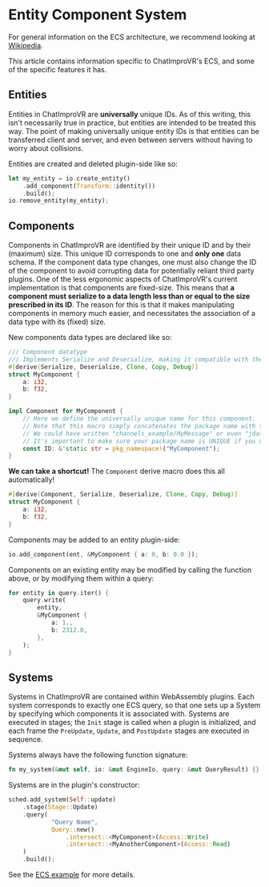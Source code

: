 # Entity Component System
For general information on the ECS architecture, we recommend looking at [Wikipedia](https://en.wikipedia.org/wiki/Entity_component_system).

This article contains information specific to ChatImproVR's ECS, and some of the specific features it has.

## Entities
Entities in ChatImproVR are **universally** unique IDs. As of this writing, this isn't necessarily true in practice, but entities are intended to be treated this way. The point of making universally unique entity IDs is that entities can be transferred client and server, and even between servers without having to worry about collisions. 

Entities are created and deleted plugin-side like so:
```rust
let my_entity = io.create_entity()
    .add_component(Transform::identity())
    .build();
io.remove_entity(my_entity);
```

## Components
Components in ChatImproVR are identified by their unique ID and by their (maximum) size. This unique ID corresponds to one and **only one** data schema. If the component data type changes, one must also change the ID of the component to avoid corrupting data for potentially reliant third party plugins. One of the less ergonomic aspects of ChatImproVR's current implementation is that components are fixed-size. This means that **a component must serialize to a data length less than or equal to the size prescribed in its ID**. The reason for this is that it makes manipulating components in memory much easier, and necessitates the association of a data type with its (fixed) size.

New components data types are declared like so:
```rust
/// Component datatype
/// Implements Serialize and Deserialize, making it compatible with the Component trait.
#[derive(Serialize, Deserialize, Clone, Copy, Debug)]
struct MyComponent {
    a: i32,
    b: f32,
}

impl Component for MyComponent {
    // Here we define the universally unique name for this component.
    // Note that this macro simply concatenates the package name with the name you provide.
    // We could have written "channels_example/MyMessage" or even "jdasjdlfkjasdjfk" instead.
    // It's important to make sure your package name is UNIQUE if you use this macro.
    const ID: &'static str = pkg_namespace!("MyComponent");
}
```

**We can take a shortcut!** The `Component` derive macro does this all automatically!
```rust
#[derive(Component, Serialize, Deserialize, Clone, Copy, Debug)]
struct MyComponent {
    a: i32,
    b: f32,
}
```

Components may be added to an entity plugin-side:
```rust
io.add_component(ent, &MyComponent { a: 0, b: 0.0 });
```

Components on an existing entity may be modified by calling the function above, or by modifying them within a query:
```rust
for entity in query.iter() {
    query.write(
        entity,
        &MyComponent {
            a: 1.,
            b: 2312.0,
        },
    );
}
```

## Systems
Systems in ChatImproVR are contained within WebAssembly plugins. Each system corresponds to exactly one ECS query, so that one sets up a System by specifying which components it is associated with. Systems are executed in stages; the `Init` stage is called when a plugin is initialized, and each frame the `PreUpdate`, `Update`, and `PostUpdate` stages are executed in sequence. 

Systems always have the following function signature:
```rust
fn my_system(&mut self, io: &mut EngineIo, query: &mut QueryResult) {}
```

Systems are in the plugin's constructor:
```rust
sched.add_system(Self::update)
    .stage(Stage::Update)
    .query(
            "Query Name", 
            Query::new()
                .intersect::<MyComponent>(Access::Write)
                .intersect::<MyAnotherComponent>(Access::Read)
    )
    .build();
```

See the [ECS example](https://github.com/ChatImproVR/chatimprovr/blob/main/example_plugins/ecs/src/lib.rs) for more details.

